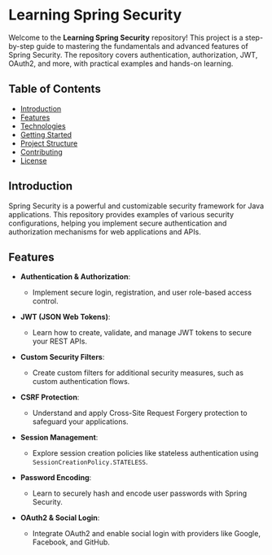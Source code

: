 
# Learning Spring Security

Welcome to the **Learning Spring Security** repository! This project is a step-by-step guide to mastering the fundamentals and advanced features of Spring Security. The repository covers authentication, authorization, JWT, OAuth2, and more, with practical examples and hands-on learning.

## Table of Contents

- [Introduction](#introduction)
- [Features](#features)
- [Technologies](#technologies)
- [Getting Started](#getting-started)
- [Project Structure](#project-structure)
- [Contributing](#contributing)
- [License](#license)

## Introduction

Spring Security is a powerful and customizable security framework for Java applications. This repository provides examples of various security configurations, helping you implement secure authentication and authorization mechanisms for web applications and APIs.

## Features

- **Authentication & Authorization**:
    - Implement secure login, registration, and user role-based access control.

- **JWT (JSON Web Tokens)**:
    - Learn how to create, validate, and manage JWT tokens to secure your REST APIs.

- **Custom Security Filters**:
    - Create custom filters for additional security measures, such as custom authentication flows.

- **CSRF Protection**:
    - Understand and apply Cross-Site Request Forgery protection to safeguard your applications.

- **Session Management**:
    - Explore session creation policies like stateless authentication using `SessionCreationPolicy.STATELESS`.

- **Password Encoding**:
    - Learn to securely hash and encode user passwords with Spring Security.

- **OAuth2 & Social Login**:
    - Integrate OAuth2 and enable social login with providers like Google, Facebook, and GitHub.

